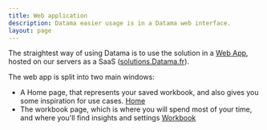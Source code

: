 ```yaml
---
title: Web application
description: Datama easier usage is in a Datama web interface.
layout: page
---
```


The straightest way of using Datama is to use the solution in a [Web App]({{site.url}}/{{site.baseurl}}/core_app.html), hosted on our servers as a SaaS ([solutions.Datama.fr](https://solutions.Datama.fr/)).

The web app is split into two main windows:
* A Home page, that represents your saved workbook, and also gives you some inspiration for use cases. [Home]({{site.url}}/{{site.baseurl}}/home.html)
* The workbook page, which is where you will spend most of your time, and where you'll find insights and settings [Workbook]({{site.url}}/{{site.baseurl}}/core_app.html)
